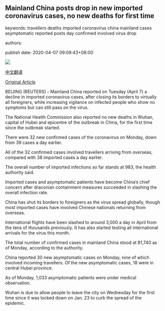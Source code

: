 ## Mainland China posts drop in new imported coronavirus cases, no new deaths for first time

keywords: travellers deaths imported coronavirus china mainland cases asymptomatic reported posts day confirmed involved virus drop

authors: 

publish date: 2020-04-07 09:09:43+08:00

![](https://www.straitstimes.com/sites/default/files/styles/x_large/public/articles/2020/04/07/rk_railwaystation-wuhan_070420.jpg?itok=iV9Ecngq)

[中文翻译](Mainland%20China%20posts%20drop%20in%20new%20imported%20coronavirus%20cases%2C%20no%20new%20deaths%20for%20first%20time_zh.md)

[Original Article](https://www.straitstimes.com/asia/east-asia/mainland-china-reports-32-new-confirmed-cases-of-coronavirus)

BEIJING (REUTERS) - Mainland China reported on Tuesday (April 7) a decline in imported coronavirus cases, after closing its borders to virtually all foreigners, while increasing vigilance on infected people who show no symptoms but can still pass on the virus.

The National Health Commission also reported no new deaths in Wuhan, capital of Hubei and epicentre of the outbreak in China, for the first time since the outbreak started.

There were 32 new confirmed cases of the coronavirus on Monday, down from 39 cases a day earlier.

All of the 32 confirmed cases involved travellers arriving from overseas, compared with 38 imported cases a day earlier.

The overall number of imported infections so far stands at 983, the health authority said.

Imported cases and asymptomatic patients have become China’s chief concern after draconian containment measures succeeded in slashing the overall infection rate.

China has shut its borders to foreigners as the virus spread globally, though most imported cases have involved Chinese nationals returning from overseas.

International flights have been slashed to around 3,000 a day in April from the tens of thousands previously. It has also started testing all international arrivals for the virus this month.

The total number of confirmed cases in mainland China stood at 81,740 as of Monday, according to the authority.

China reported 30 new asymptomatic cases on Monday, nine of which involved incoming travellers. Of the new asymptomatic cases, 18 were in central Hubei province.

As of Monday, 1,033 asymptomatic patients were under medical observation.

Wuhan is due to allow people to leave the city on Wednesday for the first time since it was locked down on Jan. 23 to curb the spread of the epidemic.